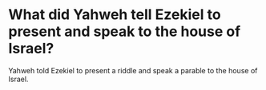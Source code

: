 # What did Yahweh tell Ezekiel to present and speak to the house of Israel?

Yahweh told Ezekiel to present a riddle and speak a parable to the house of Israel.

